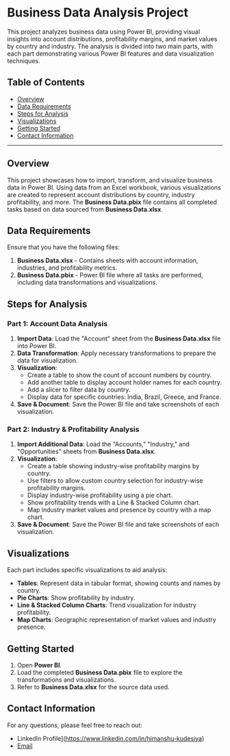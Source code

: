 # Business Data Analysis Project

This project analyzes business data using Power BI, providing visual insights into account distributions, profitability margins, and market values by country and industry. The analysis is divided into two main parts, with each part demonstrating various Power BI features and data visualization techniques.


## Table of Contents
- [Overview](#overview)
- [Data Requirements](#data-requirements)
- [Steps for Analysis](#steps-for-analysis)
- [Visualizations](#visualizations)
- [Getting Started](#getting-started)
- [Contact Information](#contact-information)


---


## Overview

This project showcases how to import, transform, and visualize business data in Power BI. Using data from an Excel workbook, various visualizations are created to represent account distributions by country, industry profitability, and more. The **Business Data.pbix** file contains all completed tasks based on data sourced from **Business Data.xlsx**.


## Data Requirements

Ensure that you have the following files:
1. **Business Data.xlsx** - Contains sheets with account information, industries, and profitability metrics.
2. **Business Data.pbix** - Power BI file where all tasks are performed, including data transformations and visualizations.


## Steps for Analysis

### Part 1: Account Data Analysis

1. **Import Data**: Load the "Account" sheet from the **Business Data.xlsx** file into Power BI.
2. **Data Transformation**: Apply necessary transformations to prepare the data for visualization.
3. **Visualization**:
   - Create a table to show the count of account numbers by country.
   - Add another table to display account holder names for each country.
   - Add a slicer to filter data by country.
   - Display data for specific countries: India, Brazil, Greece, and France.
4. **Save & Document**: Save the Power BI file and take screenshots of each visualization.

### Part 2: Industry & Profitability Analysis

1. **Import Additional Data**: Load the "Accounts," "Industry," and "Opportunities" sheets from **Business Data.xlsx**.
2. **Visualization**:
   - Create a table showing industry-wise profitability margins by country.
   - Use filters to allow custom country selection for industry-wise profitability margins.
   - Display industry-wise profitability using a pie chart.
   - Show profitability trends with a Line & Stacked Column chart.
   - Map industry market values and presence by country with a map chart.
3. **Save & Document**: Save the Power BI file and take screenshots of each visualization.


## Visualizations

Each part includes specific visualizations to aid analysis:

- **Tables**: Represent data in tabular format, showing counts and names by country.
- **Pie Charts**: Show profitability by industry.
- **Line & Stacked Column Charts**: Trend visualization for industry profitability.
- **Map Charts**: Geographic representation of market values and industry presence.


## Getting Started

1. Open **Power BI**.
2. Load the completed **Business Data.pbix** file to explore the transformations and visualizations.
3. Refer to **Business Data.xlsx** for the source data used.

## Contact Information

For any questions, please feel free to reach out:

- LinkedIn Profile](https://www.linkedin.com/in/himanshu-kudesiya)
- [Email](himanshu.kudesiya@gmail.com)

